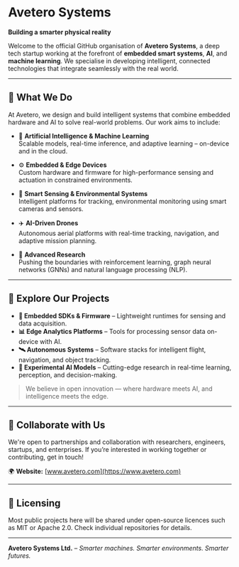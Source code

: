 # Avetero Systems

**Building a smarter physical reality**

Welcome to the official GitHub organisation of **Avetero Systems**, a deep tech startup working at the forefront of **embedded smart systems**, **AI**, and **machine learning**. We specialise in developing intelligent, connected technologies that integrate seamlessly with the real world.

---

## 🚀 What We Do

At Avetero, we design and build intelligent systems that combine embedded hardware and AI to solve real-world problems. Our work aims to include:

- 🧠 **Artificial Intelligence & Machine Learning**  
  Scalable models, real-time inference, and adaptive learning – on-device and in the cloud.

- ⚙️ **Embedded & Edge Devices**  
  Custom hardware and firmware for high-performance sensing and actuation in constrained environments.

- 📡 **Smart Sensing & Environmental Systems**  
  Intelligent platforms for tracking, environmental monitoring using smart cameras and sensors.

- ✈️ **AI-Driven Drones**  
  Autonomous aerial platforms with real-time tracking, navigation, and adaptive mission planning.

- 🔬 **Advanced Research**  
  Pushing the boundaries with reinforcement learning, graph neural networks (GNNs) and natural language processing (NLP).

---

## 📂 Explore Our Projects

- **🔧 Embedded SDKs & Firmware** – Lightweight runtimes for sensing and data acquisition.
- **📊 Edge Analytics Platforms** – Tools for processing sensor data on-device with AI.
- **🛰️ Autonomous Systems** – Software stacks for intelligent flight, navigation, and object tracking.
- **🧪 Experimental AI Models** – Cutting-edge research in real-time learning, perception, and decision-making.

> We believe in open innovation — where hardware meets AI, and intelligence meets the edge.

---

## 🤝 Collaborate with Us

We're open to partnerships and collaboration with researchers, engineers, startups, and enterprises. If you’re interested in working together or contributing, get in touch!

🌍 **Website:** [www.avetero.com](https://www.avetero.com)

---

## 📜 Licensing

Most public projects here will be shared under open-source licences such as MIT or Apache 2.0. Check individual repositories for details.

---

**Avetero Systems Ltd.** – _Smarter machines. Smarter environments. Smarter futures._
